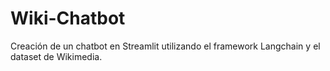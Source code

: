 # Wiki-Chatbot
Creación de un chatbot en Streamlit utilizando el framework Langchain y el dataset de Wikimedia.
